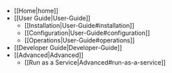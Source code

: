 * [[Home|home]]
* [[User Guide|User-Guide]]
    * [[Installation|User-Guide#installation]]
    * [[Configuration|User-Guide#configuration]]
    * [[Operations|User-Guide#operations]]
* [[Developer Guide|Developer-Guide]]
* [[Advanced|Advanced]]
    * [[Run as a Service|Advanced#run-as-a-service]]